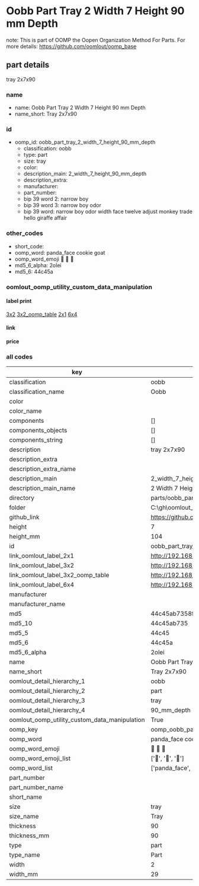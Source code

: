 # Oobb Part Tray 2 Width 7 Height 90 mm Depth  

note: This is part of OOMP the Oopen Organization Method For Parts. For more details: https://github.com/oomlout/oomp_base

##  part details
  



tray 2x7x90



### name
* name: Oobb Part Tray 2 Width 7 Height 90 mm Depth
* name_short: Tray 2x7x90 
### id
* oomp_id: oobb_part_tray_2_width_7_height_90_mm_depth
  * classification: oobb
  * type: part
  * size: tray
  * color: 
  * description_main: 2_width_7_height_90_mm_depth
  * description_extra: 
  * manufacturer: 
  * part_number: 
  * bip 39 word 2: narrow boy
  * bip 39 word 3: narrow boy odor
  * bip 39 word: narrow boy odor width face twelve adjust monkey trade hello giraffe affair

### other_codes
* short_code: 
* oomp_word: panda_face cookie goat
* oomp_word_emoji :panda_face: :cookie: :goat:
* md5_6_alpha: 2olei
* md5_6: 44c45a






### oomlout_oomp_utility_custom_data_manipulation
#### label print
[3x2](http://192.168.1.245:1112/?label=oomp%202olei)
[3x2_oomp_table](http://192.168.1.108:1112/?label=oomp%202olei)
[2x1](http://192.168.1.242:1112/?label=oomp%202olei)
[6x4](http://192.168.1.55:1112/?label=oomp%202olei)    

#### link

                              

#### price







### all codes 
| key | value |  
| --- | --- |  
| classification | oobb |  
| classification_name | Oobb |  
| color |  |  
| color_name |  |  
| components | [] |  
| components_objects | [] |  
| components_string | [] |  
| description | tray 2x7x90 |  
| description_extra |  |  
| description_extra_name |  |  
| description_main | 2_width_7_height_90_mm_depth |  
| description_main_name | 2 Width 7 Height 90 mm Depth |  
| directory | parts/oobb_part_tray_2_width_7_height_90_mm_depth |  
| folder | C:\gh\oomlout_oobb_version_4_generated_parts\things\oobb_part_tray_2_width_7_height_90_mm_depth |  
| github_link | https://github.com/oomlout/oomlout_oomp_part_src/tree/main/parts/oobb_part_tray_2_width_7_height_90_mm_depth |  
| height | 7 |  
| height_mm | 104 |  
| id | oobb_part_tray_2_width_7_height_90_mm_depth |  
| link_oomlout_label_2x1 | http://192.168.1.242:1112/?label=oomp%202olei |  
| link_oomlout_label_3x2 | http://192.168.1.245:1112/?label=oomp%202olei |  
| link_oomlout_label_3x2_oomp_table | http://192.168.1.108:1112/?label=oomp%202olei |  
| link_oomlout_label_6x4 | http://192.168.1.55:1112/?label=oomp%202olei |  
| manufacturer |  |  
| manufacturer_name |  |  
| md5 | 44c45ab7358f2073ac28cfad3246ac98 |  
| md5_10 | 44c45ab735 |  
| md5_5 | 44c45 |  
| md5_6 | 44c45a |  
| md5_6_alpha | 2olei |  
| name | Oobb Part Tray 2 Width 7 Height 90 mm Depth |  
| name_short | Tray 2x7x90  |  
| oomlout_detail_hierarchy_1 | oobb |  
| oomlout_detail_hierarchy_2 | part |  
| oomlout_detail_hierarchy_3 | tray |  
| oomlout_detail_hierarchy_4 | 90_mm_depth |  
| oomlout_oomp_utility_custom_data_manipulation | True |  
| oomp_key | oomp_oobb_part_tray_2_width_7_height_90_mm_depth |  
| oomp_word | panda_face cookie goat |  
| oomp_word_emoji | :panda_face: :cookie: :goat: |  
| oomp_word_emoji_list | [':panda_face:', ':cookie:', ':goat:'] |  
| oomp_word_list | ['panda_face', 'cookie', 'goat'] |  
| part_number |  |  
| part_number_name |  |  
| short_name |  |  
| size | tray |  
| size_name | Tray |  
| thickness | 90 |  
| thickness_mm | 90 |  
| type | part |  
| type_name | Part |  
| width | 2 |  
| width_mm | 29 |  
